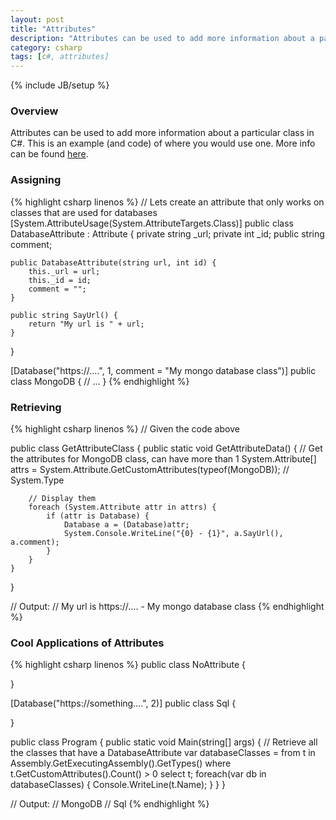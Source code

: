 ```yaml
---
layout: post
title: "Attributes"
description: "Attributes can be used to add more information about a particular class in C#. This is an example (and code) of where you would use one. More info can be found [here](https://msdn.microsoft.com/en-us/library/aa288059.aspx)."
category: csharp
tags: [c#, attributes]
---
```

{% include JB/setup %}

<!-- Overview -->
<h3>Overview</h3>

Attributes can be used to add more information about a particular class in C#. This is an example (and code) of where you would use one. More info can be found [here](https://msdn.microsoft.com/en-us/library/aa288059.aspx).

<!-- Assigning -->
<h3>Assigning</h3>

{% highlight csharp linenos %}
// Lets create an attribute that only works on classes that are used for databases
[System.AttributeUsage(System.AttributeTargets.Class)]
public class DatabaseAttribute : Attribute {
    private string _url;
    private int _id;
    public string comment;

    public DatabaseAttribute(string url, int id) {
        this._url = url;
        this._id = id;
        comment = "";
    }

    public string SayUrl() {
        return "My url is " + url;
    }
}

[Database("https://....", 1, comment = "My mongo database class")]
public class MongoDB {
    // ...
}
{% endhighlight %}

<!-- Retrieving -->
<h3>Retrieving</h3>

{% highlight csharp linenos %}
// Given the code above

public class GetAttributeClass {
    public static void GetAttributeData() {
        // Get the attributes for MongoDB class, can have more than 1
        System.Attribute[] attrs = System.Attribute.GetCustomAttributes(typeof(MongoDB)); // System.Type

        // Display them
        foreach (System.Attribute attr in attrs) {
            if (attr is Database) {
                Database a = (Database)attr;
                System.Console.WriteLine("{0} - {1}", a.SayUrl(), a.comment);
            }
        }
    }
}

// Output:
// My url is https://.... - My mongo database class
{% endhighlight %}

<!-- Cool Applications of Attributes -->
<h3>Cool Applications of Attributes</h3>

{% highlight csharp linenos %}
public class NoAttribute {
  
}

[Database("https://something....", 2)]
public class Sql {
    
}

public class Program {
    public static void Main(string[] args) {
        // Retrieve all the classes that have a DatabaseAttribute
        var databaseClasses = from t in Assembly.GetExecutingAssembly().GetTypes()
                              where t.GetCustomAttributes<DatabaseAttribute>().Count() > 0
                              select t;
        foreach(var db in databaseClasses) {
            Console.WriteLine(t.Name);
        }
    }
}

// Output:
// MongoDB
// Sql
{% endhighlight %}